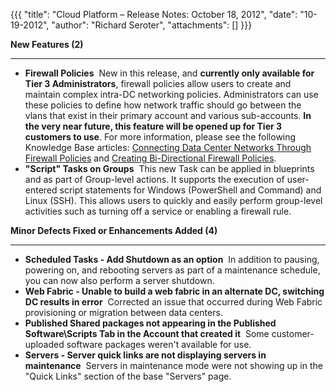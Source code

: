 {{{
  "title": "Cloud Platform – Release Notes: October 18, 2012",
  "date": "10-19-2012",
  "author": "Richard Seroter",
  "attachments": []
}}}

<p><strong>New Features (2)</strong>
</p>
<hr />
<ul>
  <li><strong>Firewall Policies</strong>&nbsp;&nbsp;New in this release, and <strong>currently only available for Tier 3 Administrators</strong>, firewall policies allow users to create and maintain complex intra-DC networking policies. Administrators can
    use these policies to define how network traffic should go between the vlans that exist in their primary account and various sub-accounts. <strong>In the very near future, this feature will be opened up for Tier 3 customers to use</strong>. For more
    information, please see the following Knowledge Base articles: <a href="http://help.tier3.com/entries/22196842-connecting-data-center-networks-through-firewall-policies" target="_blank">Connecting Data Center Networks Through Firewall Policies</a>    and <a href="http://help.tier3.com/entries/22210896-creating-bi-directional-firewall-policies" target="_blank">Creating Bi-Directional Firewall Policies</a>.</li>
  <li><strong>"Script" Tasks on Groups</strong>&nbsp;&nbsp;This new Task can be applied in blueprints and as part of Group-level actions. It supports the execution of user-entered script statements for Windows (PowerShell and Command) and Linux (SSH). This
    allows users to quickly and easily perform group-level activities such as turning off a service or enabling a firewall rule.</li>
</ul>
<p></p>
<p><strong>Minor Defects Fixed or Enhancements Added (4)</strong>
</p>
<hr />
<ul>
  <li><strong>Scheduled Tasks - Add Shutdown as an option</strong>&nbsp;&nbsp;In addition to pausing, powering on, and rebooting servers as part of a maintenance schedule, you can now also perform a server shutdown.</li>
  <li><strong>Web Fabric - Unable to build a web fabric in an alternate DC, switching DC results in error</strong>&nbsp;&nbsp;Corrected an issue that occurred during Web Fabric provisioning or migration between data centers.</li>
  <li><strong>Published Shared packages not appearing in the Published Software\Scripts Tab in the Account that created it</strong>&nbsp;&nbsp;Some customer-uploaded software packages weren't available for use.</li>
  <li><strong>Servers - Server quick links are not displaying servers in maintenance</strong>&nbsp;&nbsp;Servers in maintenance mode were not showing up in the "Quick Links" section of the base "Servers" page.</li>
</ul>